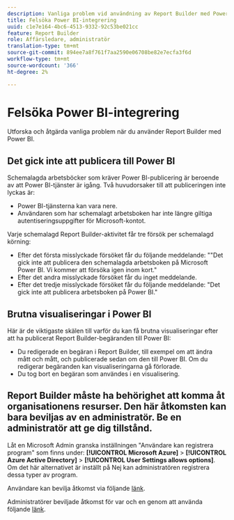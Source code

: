 ```yaml
---
description: Vanliga problem vid användning av Report Builder med Power BI.
title: Felsöka Power BI-integrering
uuid: c1e7e164-4bc6-4513-9332-92c53be021cc
feature: Report Builder
role: Affärsledare, administratör
translation-type: tm+mt
source-git-commit: 894ee7a8f761f7aa2590e06708be82e7ecfa3f6d
workflow-type: tm+mt
source-wordcount: '366'
ht-degree: 2%

---
```



# Felsöka Power BI-integrering

Utforska och åtgärda vanliga problem när du använder Report Builder med Power BI.

## Det gick inte att publicera till Power BI

Schemalagda arbetsböcker som kräver Power BI-publicering är beroende av att Power BI-tjänster är igång. Två huvudorsaker till att publiceringen inte lyckas är:

* Power BI-tjänsterna kan vara nere.
* Användaren som har schemalagt arbetsboken har inte längre giltiga autentiseringsuppgifter för Microsoft-kontot.

Varje schemalagd Report Builder-aktivitet får tre försök per schemalagd körning:

* Efter det första misslyckade försöket får du följande meddelande: &quot;&quot;Det gick inte att publicera den schemalagda arbetsboken på Microsoft Power BI. Vi kommer att försöka igen inom kort.&quot;
* Efter det andra misslyckade försöket får du inget meddelande.
* Efter det tredje misslyckade försöket får du följande meddelande: &quot;Det gick inte att publicera arbetsboken på Power BI.&quot;

## Brutna visualiseringar i Power BI

Här är de viktigaste skälen till varför du kan få brutna visualiseringar efter att ha publicerat Report Builder-begäranden till Power BI:

* Du redigerade en begäran i Report Builder, till exempel om att ändra mått och mått, och publicerade sedan om den till Power BI. Om du redigerar begäranden kan visualiseringarna gå förlorade.
* Du tog bort en begäran som användes i en visualisering.

## Report Builder måste ha behörighet att komma åt organisationens resurser. Den här åtkomsten kan bara beviljas av en administratör. Be en administratör att ge dig tillstånd.

Låt en Microsoft Admin granska inställningen &quot;Användare kan registrera program&quot; som finns under: **[!UICONTROL Microsoft Azure]** > **[!UICONTROL Azure Active Directory]** > **[!UICONTROL User Settings allows options]**. Om det här alternativet är inställt på Nej kan administratören registrera dessa typer av program.

Användare kan bevilja åtkomst via följande [länk](https://login.microsoftonline.com/common/oauth2/authorize?response_type=code&amp;prompt=logint&amp;client_id=8d84f6d8-29a4-4484-a670-589b32400278&amp;redirect_uri=https%3a%2f%2fmy.omniture.com%2fsc15%2farb%2flogin.html&amp;resource=https%3a%2f%2fanalysis.windows.net%2fpowerbi%2fapi&amp;locale=en_US).

Administratörer beviljade åtkomst för var och en genom att använda följande [länk](https://login.microsoftonline.com/common/oauth2/authorize?response_type=code&amp;prompt=admin_consent&amp;client_id=8d84f6d8-29a4-4484-a670-589b32400278&amp;redirect_uri=https%3a%2f%2fmy.omniture.com%2fsc15%2farb%2flogin.html&amp;resource=https%3a%2f%2fanalysis.windows.net%2fpowerbi%2fapi&amp;locale=en_US).
